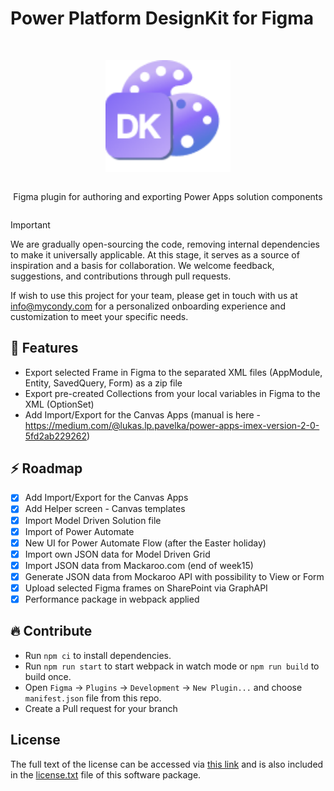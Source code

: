 # Power Platform DesignKit for Figma
<br>
<div align="center">
<article style="display: flex; flex-direction: column; align-items: center; justify-content: center;">
    <p align="center"><img width="200" src="https://github.com/TALXIS/tools-designkit-figma/blob/master/src/assets/logo.png" /></p>
    <p>
        Figma plugin for authoring and exporting Power Apps solution components
    </p>
</article>
	
<div align="center">
	
</div>
</div>

> [!IMPORTANT]
> We are gradually open-sourcing the code, removing internal dependencies to make it universally applicable.
> At this stage, it serves as a source of inspiration and a basis for collaboration.
> We welcome feedback, suggestions, and contributions through pull requests.
 
If wish to use this project for your team, please get in touch with us at info@mycondy.com for a personalized onboarding experience and customization to meet your specific needs.

## 🎉 Features
- Export selected Frame in Figma to the separated XML files (AppModule, Entity, SavedQuery, Form) as a zip file
- Export pre-created Collections from your local variables in Figma to the XML (OptionSet)
- Add Import/Export for the Canvas Apps (manual is here - https://medium.com/@lukas.lp.pavelka/power-apps-imex-version-2-0-5fd2ab229262)

## ⚡️ Roadmap
- [x] Add Import/Export for the Canvas Apps
- [x] Add Helper screen - Canvas templates
- [x] Import Model Driven Solution file
- [x] Import of Power Automate
- [x] New UI for Power Automate Flow (after the Easter holiday)
- [x] Import own JSON data for Model Driven Grid
- [x] Import JSON data from Mackaroo.com (end of week15)
- [x] Generate JSON data from Mockaroo API with possibility to View or Form
- [x] Upload selected Figma frames on SharePoint via GraphAPI
- [x] Performance package in webpack applied

## 🔥 Contribute
* Run `npm ci` to install dependencies.
* Run `npm run start` to start webpack in watch mode or `npm run build` to build once.
* Open `Figma` -> `Plugins` -> `Development` -> `New Plugin...` and choose `manifest.json` file from this repo.
* Create a Pull request for your branch

## License
The full text of the license can be accessed via [this link](https://opensource.org/license/gpl-3-0/) and is also included in the [license.txt](license.txt) file of this software package.
